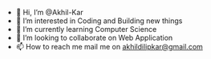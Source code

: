 - 👋 Hi, I’m @Akhil-Kar
- 👀 I’m interested in Coding and Building new things
- 🌱 I’m currently learning Computer Science
- 💞️ I’m looking to collaborate on Web Application
- 📫 How to reach me mail me on akhildilipkar@gmail.com

<!---
Akhil-Kar/Akhil-Kar is a ✨ special ✨ repository because its `README.md` (this file) appears on your GitHub profile.
You can click the Preview link to take a look at your changes.
--->
